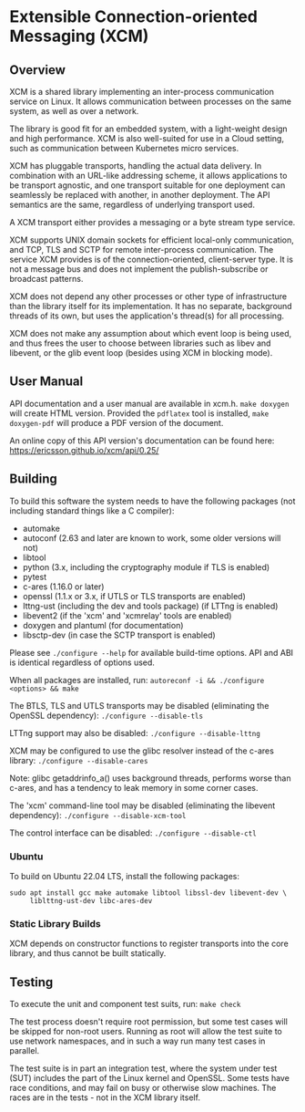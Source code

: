 # Extensible Connection-oriented Messaging (XCM)

## Overview

XCM is a shared library implementing an inter-process communication
service on Linux. It allows communication between processes on the
same system, as well as over a network.

The library is good fit for an embedded system, with a light-weight
design and high performance. XCM is also well-suited for use in a
Cloud setting, such as communication between Kubernetes micro
services.

XCM has pluggable transports, handling the actual data delivery. In
combination with an URL-like addressing scheme, it allows applications
to be transport agnostic, and one transport suitable for one
deployment can seamlessly be replaced with another, in another
deployment. The API semantics are the same, regardless of underlying
transport used.

A XCM transport either provides a messaging or a byte stream type
service.

XCM supports UNIX domain sockets for efficient local-only
communication, and TCP, TLS and SCTP for remote inter-process
communication. The service XCM provides is of the connection-oriented,
client-server type. It is not a message bus and does not implement the
publish-subscribe or broadcast patterns.

XCM does not depend any other processes or other type of
infrastructure than the library itself for its implementation. It has
no separate, background threads of its own, but uses the application's
thread(s) for all processing.

XCM does not make any assumption about which event loop is being used,
and thus frees the user to choose between libraries such as libev and
libevent, or the glib event loop (besides using XCM in blocking mode).

## User Manual

API documentation and a user manual are available in xcm.h. `make
doxygen` will create HTML version. Provided the `pdflatex` tool is
installed, `make doxygen-pdf` will produce a PDF version of the
document.

An online copy of this API version's documentation can be found here:
https://ericsson.github.io/xcm/api/0.25/

## Building

To build this software the system needs to have the following packages
(not including standard things like a C compiler):

* automake
* autoconf (2.63 and later are known to work, some older versions will not)
* libtool
* python (3.x, including the cryptography module if TLS is enabled)
* pytest
* c-ares (1.16.0 or later)
* openssl (1.1.x or 3.x, if UTLS or TLS transports are enabled)
* lttng-ust (including the dev and tools package) (if LTTng is enabled)
* libevent2 (if the 'xcm' and 'xcmrelay' tools are enabled)
* doxygen and plantuml (for documentation)
* libsctp-dev (in case the SCTP transport is enabled)

Please see `./configure --help` for available build-time options. API
and ABI is identical regardless of options used.

When all packages are installed, run:
`autoreconf -i && ./configure <options> && make`

The BTLS, TLS and UTLS transports may be disabled (eliminating
the OpenSSL dependency):
`./configure --disable-tls`

LTTng support may also be disabled:
`./configure --disable-lttng`

XCM may be configured to use the glibc resolver instead of the c-ares
library:
`./configure --disable-cares`

Note: glibc getaddrinfo_a() uses background threads, performs worse
than c-ares, and has a tendency to leak memory in some corner cases.

The 'xcm' command-line tool may be disabled (eliminating the libevent
dependency):
`./configure --disable-xcm-tool`

The control interface can be disabled:
`./configure --disable-ctl`

### Ubuntu

To build on Ubuntu 22.04 LTS, install the following packages:

```
sudo apt install gcc make automake libtool libssl-dev libevent-dev \
     liblttng-ust-dev libc-ares-dev
```

### Static Library Builds

XCM depends on constructor functions to register transports into the
core library, and thus cannot be built statically.

## Testing

To execute the unit and component test suits, run:
`make check`

The test process doesn't require root permission, but some test cases
will be skipped for non-root users. Running as root will allow the
test suite to use network namespaces, and in such a way run many test
cases in parallel.

The test suite is in part an integration test, where the system under
test (SUT) includes the part of the Linux kernel and OpenSSL. Some
tests have race conditions, and may fail on busy or otherwise slow
machines. The races are in the tests - not in the XCM library itself.
